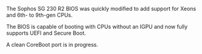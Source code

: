 The Sophos SG 230 R2 BIOS was quickly modified to add support for Xeons and 6th- to 9th-gen CPUs.

The BIOS is capable of booting with CPUs without an IGPU and now fully supports UEFI and Secure Boot.

A clean CoreBoot port is in progress.
